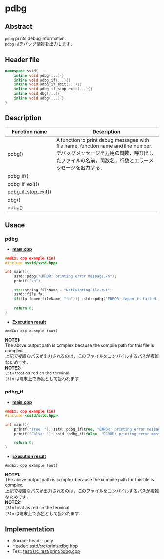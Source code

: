 # pdbg
## Abstract
`pdbg` prints debug information.  
`pdbg` はデバッグ情報を出力します．

## Header file
```cpp
namespace sstd{
    inline void pdbg(...){}
    inline void pdbg_if(...){}
    inline void pdbg_if_exit(...){}
    inline void pdbg_if_stop_exit(...){}
    inline void dbg(...){}
    inline void ndbg(...){}
}
```

## Description
| Function name | Description |
| ------------- | ----------- |
| pdbg()        | A function to print debug messages with file name, function name and line number.<br>デバッグメッセージ出力用の関数．呼び出したファイルの名前，関数名，行数とエラーメッセージを出力する． |
| pdbg_if()     | <br> |
| pdbg_if_exit()       | <br> |
| pdbg_if_stop_exit()  | <br> |
| dbg()         | <br> |
| ndbg()        | <br> |

## Usage
### pdbg
- <u>**main.cpp**</u>
```cpp
#mdEx: cpp example (in)
#include <sstd/sstd.hpp>

int main(){
    sstd::pdbg("ERROR: printing error message.\n");
    printf("\n");
    
    std::string fileName = "NotExistingFile.txt";
    sstd::file fp;
    if(!fp.fopen(fileName, "rb")){ sstd::pdbg("ERROR: fopen is failed. \"%s\" is not exist!\n", fileName.c_str()); return -1; }
    
    return 0;
}
```
- <u>**Execution result**</u>
```
#mdEx: cpp example (out)
```
**NOTE1:**<br>
The above output path is complex because the compile path for this file is complex.<br>
上記で複雑なパスが出力されるのは，このファイルをコンパイルするパスが複雑なためです．<br>
**NOTE2:**<br>
`[31m` treat as red on the terminal.<br>
`[31m` は端末上で赤色として扱われます．


### pdbg_if
- <u>**main.cpp**</u>
```cpp
#mdEx: cpp example (in)
#include <sstd/sstd.hpp>

int main(){
    printf("True: "); sstd::pdbg_if(true, "ERROR: printing error message.\n");
    printf("False: "); sstd::pdbg_if(false, "ERROR: printing error message.\n"); printf("\n");
    
    return 0;
}
```
- <u>**Execution result**</u>
```
#mdEx: cpp example (out)
```
**NOTE1:**<br>
The above output path is complex because the compile path for this file is complex.<br>
上記で複雑なパスが出力されるのは，このファイルをコンパイルするパスが複雑なためです．<br>
**NOTE2:**<br>
`[31m` treat as red on the terminal.<br>
`[31m` は端末上で赤色として扱われます．


## Implementation
- Source: header only
- Header: [sstd/src/print/pdbg.hpp](https://github.com/admiswalker/SubStandardLibrary-SSTD-/blob/master/sstd/src/print/pdbg.hpp)
- Test: [test/src_test/print/pdbg.cpp](https://github.com/admiswalker/SubStandardLibrary-SSTD-/blob/master/test/src_test/print/pdbg.cpp)


